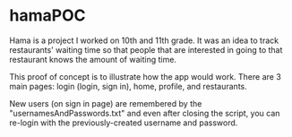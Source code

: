 # hamaPOC
Hama is a project I worked on 10th and 11th grade. It was an idea to track restaurants' waiting time so that people that are interested in going to that restaurant knows the amount of waiting time.

This proof of concept is to illustrate how the app would work. There are 3 main pages: login (login, sign in), home, profile, and restaurants.

New users (on sign in page) are remembered by the "usernamesAndPasswords.txt" and even after closing the script, you can re-login with the previously-created username and password.
